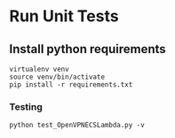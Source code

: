 # Run Unit Tests

## Install python requirements
```
virtualenv venv
source venv/bin/activate
pip install -r requirements.txt
```

### Testing
```
python test_OpenVPNECSLambda.py -v
```
